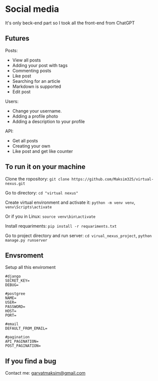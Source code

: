 # Social media
It's only beck-end part so I took all the front-end from ChatGPT

## Futures
Posts:
- View all posts
- Adding your post with tags
- Commenting posts
- Like post
- Searching for an article
- Markdown is supported
- Edit post

Users:
- Change your username.
- Adding a profile photo
- Adding a description to your profile

API:
- Get all posts
- Creating your own
- Like post and get like counter
## To run it on your machine
Clone the ropository: `git clone https://github.com/Maksim325/virtual-nexus.git`

Go to directory: `cd "virtual nexus"`

Create virtual environment and activate it: `python -m venv venv`, `venv\Scripts\activate` 

Or if you in Linux: `source venv\bin\activate`

Install requariments: `pip install -r requariments.txt`

Go to project directory and run server: `cd virual_nexus_project`, `python manage.py runserver`

## Envsroment
Setup all this enviroment
```
#django
SECRET_KEY=
DEBUG=

#postgree
NAME=
USER=
PASSWORD=
HOST=
PORT=

#email
DEFAULT_FROM_EMAIL=

#pagination
API_PAGINATION=
POST_PAGINATION=
```

## If you find a bug
Contact me: garvatmaksim@gmail.com
